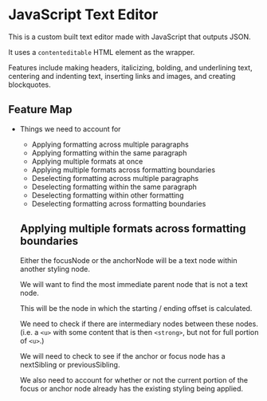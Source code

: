 # JavaScript Text Editor

This is a custom built text editor made with JavaScript that outputs JSON.

It uses a `contenteditable` HTML element as the wrapper.

Features include making headers, italicizing, bolding, and underlining text, centering and indenting text, inserting links and images, and creating blockquotes.

## Feature Map

- Things we need to account for

  - Applying formatting across multiple paragraphs
  - Applying formatting within the same paragraph
  - Applying multiple formats at once
  - Applying multiple formats across formatting boundaries
  - Deselecting formatting across multiple paragraphs
  - Deselecting formatting within the same paragraph
  - Deselecting formatting within other formatting
  - Deselecting formatting across formatting boundaries

  ## Applying multiple formats across formatting boundaries

  Either the focusNode or the anchorNode will be a text node within another
  styling node.

  We will want to find the most immediate parent node that is not a text node.

  This will be the node in which the starting / ending offset is calculated.

  We need to check if there are intermediary nodes between these nodes. (i.e. a `<u>` with some content that is then `<strong>`, but not for full portion of `<u>`.)

  We will need to check to see if the anchor or focus node has a nextSibling or previousSibling.

  We also need to account for whether or not the current portion of the focus or anchor node already has the existing styling being applied.
